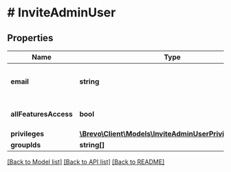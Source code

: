 # # InviteAdminUser

## Properties

Name | Type | Description | Notes
------------ | ------------- | ------------- | -------------
**email** | **string** | Email address for the organization |
**allFeaturesAccess** | **bool** | All access to the features |
**privileges** | [**\Brevo\Client\Models\InviteAdminUserPrivilegesInner[]**](InviteAdminUserPrivilegesInner.md) |  |
**groupIds** | **string[]** | Ids of Group | [optional]

[[Back to Model list]](../../README.md#models) [[Back to API list]](../../README.md#endpoints) [[Back to README]](../../README.md)
